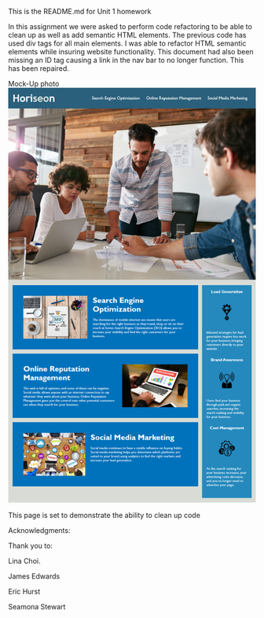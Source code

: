 This is the README.md for Unit 1 homework

In this assignment we were asked to perform code refactoring to be able to clean up as well as add semantic HTML elements. 
The previous code has used div tags for all main elements. I was able to refactor HTML semantic elements while insuring website functionality. 
This document had also been missing an ID tag causing a link in the nav bar to no longer function. This has been repaired.

Mock-Up photo
<img src= "./assets/images/01-html-css-git-homework-demo.png" alt= "This is the mock up photo for the website">

This page is set to demonstrate the ability to clean up code

Acknowledgments:

Thank you to:

Lina Choi.

James Edwards

Eric Hurst

Seamona Stewart

